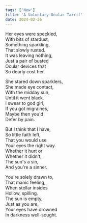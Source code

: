 ```yaml
---
tags: ['New']
title: 'A Voluntary Ocular Tarrif'
date: 2024-02-26
---
```


Her eyes were speckled,  
With bits of stardust,  
Something sparkling,  
That slowly rusted.  
It was leaving nothing,  
Just a pair of busted  
Ocular devices that  
So dearly cost her.

She stared down sparklers,  
She made eye contact,  
With the midday sun,  
Until it went black.  
I swear to god girl,  
If you got migraines,  
Maybe then you'd  
Defer by pain. 

But I think that I have,  
So little faith left,  
That you would use  
Your eyes the right way.  
Whether it hurt or  
Whether it didn't,  
The sun's a sin,  
And you're a sinner.

You're solely drawn to,  
That manic feeling,  
When stellar insides  
Hollow, spilling.  
The sun is empty,  
Just as you are,  
Your eyes have drowned  
In darkness well-sought.  
